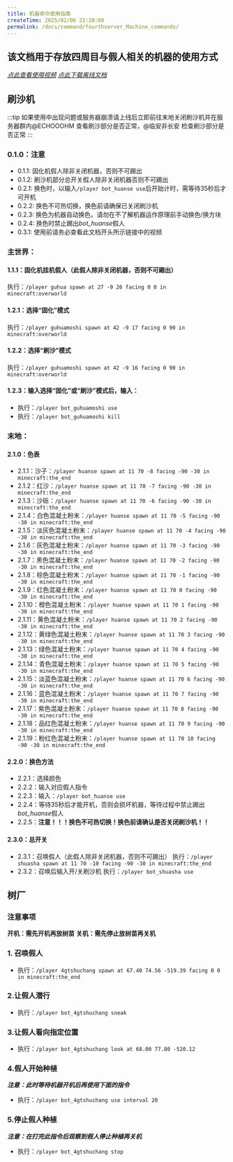 ```yaml
---
title: 机器命令使用指南
createTime: 2025/02/06 22:20:00
permalink: /docs/command/fourthserver_Machine_commands/
---
```

## **该文档用于存放四周目与假人相关的机器的使用方式**

*[点此查看使用视频](https://www.bilibili.com/video/BV1DJCzYyEC3)*
*[点此下载离线文档](https://wwjj.lanzn.com/i4ZXA2p6r04f)*

## 刷沙机

:::tip
如果使用中出现问题或服务器崩溃请上线后立即前往末地关闭刷沙机并在服务器群内@ECHOOOHM  查看刷沙部分是否正常，@临安非长安   检查刷沙部分是否正常
:::

### 0.1.0：注意
- 0.1.1: 固化机假人除非关闭机器，否则不可踢出
- 0.1.2: 刷沙机部分总开关假人除非关闭机器否则不可踢出
- 0.2.1: 换色时，以输入`/player bot_huanse use`后开始计时，需等待35秒后才可开机
- 0.2.2: 换色不可热切换，换色前请确保已关闭刷沙机
- 0.2.3: 换色为机器自动换色，请勿在不了解机器运作原理前手动换色/换方块
- 0.2.4: 换色时禁止踢出*bot_huanse*假人
- 0.3.1: 使用前请务必查看此文档开头所示链接中的视频

### 主世界：
#### 1.1.1：固化机挂机假人（此假人除非关闭机器，否则不可踢出）
执行：`/player guhua spawn at 27 -9 26 facing 0 0 in minecraft:overworld`

#### 1.2.1：选择“固化”模式
执行：`/player guhuamoshi spawn at 42 -9 17 facing 0 90 in minecraft:overworld`

#### 1.2.2：选择“刷沙”模式
执行：`/player guhuamoshi spawn at 42 -9 16 facing 0 90 in minecraft:overworld`

#### 1.2.3：输入选择“固化”或“刷沙”模式后，输入：
- 执行：`/player bot_guhuamoshi use`
- 执行：`/player bot_guhuamoshi kill`

### 末地：
#### 2.1.0：色表
- 2.1.1：沙子：`/player huanse spawn at 11 70 -8 facing -90 -30 in minecraft:the_end`
- 2.1.2：红沙：`/player huanse spawn at 11 70 -7 facing -90 -30 in minecraft:the_end`
- 2.1.3：沙砾：`/player huanse spawn at 11 70 -6 facing -90 -30 in minecraft:the_end`
- 2.1.4：白色混凝土粉末：`/player huanse spawn at 11 70 -5 facing -90 -30 in minecraft:the_end`
- 2.1.5：淡灰色混凝土粉末：`/player huanse spawn at 11 70 -4 facing -90 -30 in minecraft:the_end`
- 2.1.6：灰色混凝土粉末：`/player huanse spawn at 11 70 -3 facing -90 -30 in minecraft:the_end`
- 2.1.7：黑色混凝土粉末：`/player huanse spawn at 11 70 -2 facing -90 -30 in minecraft:the_end`
- 2.1.8：棕色混凝土粉末：`/player huanse spawn at 11 70 -1 facing -90 -30 in minecraft:the_end`
- 2.1.9：红色混凝土粉末：`/player huanse spawn at 11 70 0 facing -90 -30 in minecraft:the_end`
- 2.1.10：橙色混凝土粉末：`/player huanse spawn at 11 70 1 facing -90 -30 in minecraft:the_end`
- 2.1.11：黄色混凝土粉末：`/player huanse spawn at 11 70 2 facing -90 -30 in minecraft:the_end`
- 2.1.12：黄绿色混凝土粉末：`/player huanse spawn at 11 70 3 facing -90 -30 in minecraft:the_end`
- 2.1.13：绿色混凝土粉末：`/player huanse spawn at 11 70 4 facing -90 -30 in minecraft:the_end`
- 2.1.14：青色混凝土粉末：`/player huanse spawn at 11 70 5 facing -90 -30 in minecraft:the_end`
- 2.1.15：淡蓝色混凝土粉末：`/player huanse spawn at 11 70 6 facing -90 -30 in minecraft:the_end`
- 2.1.16：蓝色混凝土粉末：`/player huanse spawn at 11 70 7 facing -90 -30 in minecraft:the_end`
- 2.1.17：紫色混凝土粉末：`/player huanse spawn at 11 70 8 facing -90 -30 in minecraft:the_end`
- 2.1.18：品红色混凝土粉末：`/player huanse spawn at 11 70 9 facing -90 -30 in minecraft:the_end`
- 2.1.19：粉红色混凝土粉末：`/player huanse spawn at 11 70 10 facing -90 -30 in minecraft:the_end`

#### 2.2.0：换色方法
- 2.2.1：选择颜色
- 2.2.2：输入对应假人指令
- 2.2.3：输入：`/player bot_huanse use`
- 2.2.4：等待35秒后才能开机，否则会损坏机器，等待过程中禁止踢出*bot_huanse*假人
- 2.2.5：**注意！！！换色不可热切换！换色前请确认是否关闭刷沙机！！**

#### 2.3.0：总开关
- 2.3.1：召唤假人（此假人除非关闭机器，否则不可踢出）
  执行：`/player shuasha spawn at 11 70 -10 facing -90 -30 in minecraft:the_end`
- 2.3.2：召唤后输入开/关刷沙机
  执行：`/player bot_shuasha use`

## **树厂**

### 注意事项

**开机：需先开机再放树苗**
**关机：需先停止放树苗再关机**

### 1. 召唤假人

- 执行：`/player 4gtshuchang spawn at 67.40 74.56 -519.39 facing 0 0 in minecraft:the_end`

### 2.让假人潜行

- 执行：`/player bot_4gtshuchang sneak`

### 3.让假人看向指定位置

- 执行：`/player bot_4gtshuchang look at 68.00 77.80 -520.12`

### 4.假人开始种植

***注意：此时等待机器开机后再使用下面的指令***

- 执行：`/player bot_4gtshuchang use interval 20`

### 5.停止假人种植

***注意：在打完此指令后观察到假人停止种植再关机***

- 执行：`/player bot_4gtshuchang stop`
